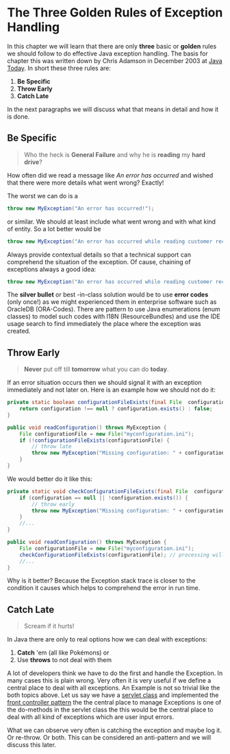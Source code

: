 # 

# The Three Golden Rules of Exception Handling

In this chapter we will learn that there are only **three** basic  or **golden** rules we should follow to do effective Java exception handling. The basis for chapter this was written down by Chris Adamson in December 2003 at [Java Today](http://today.java.net/pub/a/today/2003/12/04/exceptions.html). In short these three rules are:

1. **Be Specific**
2. **Throw Early**
3. **Catch Late**

In the next paragraphs we will discuss what that means in detail and how it is done.

## Be Specific

> Who the heck is **General Failure** and why he is **reading** my **hard drive**?

How often did we read a message like _An error has occurred_ and wished that there were more details what went wrong? Exactly!

The worst we can do is a

```java
throw new MyException("An error has occurred!");
```

or similar. We should at least include what went wrong and with what kind of entity. So a lot better would be

```java
throw new MyException("An error has occurred while reading customer record no " + customerNo);
```

Always provide contextual details so that a technical support can comprehend the situation of the exception. Of cause, chaining of exceptions always a good idea:

```java
throw new MyException("An error has occurred while reading customer record no " + customerNo, causingException);
```

The **silver bullet** or best -in-class solution would be to use **error codes** \(only once!\) as we might experienced them in enterprise software such as OracleDB \(ORA-Codes\). There are pattern to use Java enumerations \(enum classes\) to model such codes with I18N \(ResourceBundles\) and use the IDE usage search to find immediately the place where the exception was created.

## Throw Early

> **Never** put off till **tomorrow** what you can do **today**.

If an error situation occurs then we should signal it with an exception immediately and not later on. Here is an example how we should not do it:

```java
private static boolean configurationFileExists(final File  configuration) {
    return configuration !== null ? configuration.exists() : false;
}

public void readConfiguration() throws MyException {
    File configurationFile = new File("myconfiguration.ini");
    if (!configurationFileExists(configurationFile) {
        // throw late
        throw new MyException("Missing configuration: " + configurationFile.getAbsolutePath());
    }
}
```

We would better do it like this:

```java
private static void checkConfigurationFileExists(final File  configuration) throws MyException {
    if (configuration == null || !configuration.exists()) {
        // throw early
        throw new MyException("Missing configuration: " + configurationFile.getAbsolutePath());
    }
    //...
}

public void readConfiguration() throws MyException {
    File configurationFile = new File("myconfiguration.ini");
    checkConfigurationFileExists(configurationFile); // processing will end here if file is missing
    //...
}
```

Why is it better? Because the Exception stack trace is closer to the condition it causes which helps to comprehend the error in run time.

## Catch Late

> Scream if it hurts!

In Java there are only to real options how we can deal with exceptions:

1. **Catch** 'em \(all like Pokémons\) or
2. Use **throws** to not deal with them

A lot of developers think we have to do the first and handle the Exception. In many cases this is plain wrong. Very often it is very useful if we define a central place to deal with all exceptions. An Example is not so trivial like the both topics above. Let us say we have a [servlet class](https://en.wikipedia.org/wiki/Java_servlet) and implemented the [front controller pattern](https://en.wikipedia.org/wiki/Front_controller) the the central place to manage Exceptions is one of the do-methods in the servlet class the this would be the central place to deal with all kind of exceptions which are user input errors.

What we can observe very often is catching the exception and maybe log it. Or re-throw. Or both. This can be considered an anti-pattern and we will discuss this later.

